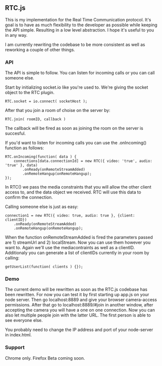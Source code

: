 ## RTC.js
This is my implementation for the Real Time Communication protocol. It's goal is to have as much flexibility to the developer as possible while keeping the API simple. Resulting in a low level abstraction. I hope it's useful to you in any way.

I am currently rewriting the codebase to be more consistent as well as reworking a couple of other things.

### API
The API is simple to follow. You can listen for incoming calls or you can call someone else.

Start by initializing socket.io like you're used to. We're giving the socket object to the RTC plugin.
    
    RTC.socket = io.connect( socketHost );

After that you join a room of choise on the server by:

    RTC.join( roomID, callback )

The callback will be fired as soon as joining the room on the server is succesful.

If you'd want to listen for incoming calls you can use the .onIncoming() function as follows:

    RTC.onIncoming(function( data ) {
        connections[data.connectionId] = new RTC({ video: 'true', audio: 'true' }, data)
            .onReady(onRemoteStreamAdded)
            .onRemoteHangup(onRemoteHangup);
    });

In RTC() we pass the media constraints that you will allow the other client access to, and the data object we received. RTC will use this data to confirm the connection.

Calling someone else is just as easy:

    connection1 = new RTC({ video: true, audio: true }, {client: clientID})
        .onReady(onRemoteStreamAdded)
        .onRemoteHangup(onRemoteHangup);

When the function onRemoteStreamAdded is fired the parameters passed are 1) streamUrl and 2) localStream. Now you can use them however you want to.
Again we'll use the mediacontraints as well as a clientID. Additionaly you can generate a list of clientIDs currently in your room by calling:

    getUserList(function( clients ) {});

### Demo
The current demo will be rewritten as soon as the RTC.js codebase has been rewritten. For now you can test it by first starting up app.js on your node server. Then go localhost:8889 and give your browser camera-access permissions.
After that go to localhost:8889/#join in another window, after accepting the camera you will have a one on one connection. Now you can also let multiple people join with the latter URL. The first person is able to see everyone else.

You probably need to change the IP address and port of your node-server in index.html. 

### Support
Chrome only. Firefox Beta coming soon.